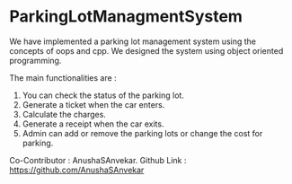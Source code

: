 # ParkingLotManagmentSystem
We have implemented a parking lot management system using the concepts of oops and cpp.
We designed the system using object oriented programming. 

The main functionalities are :
1. You can check the status of the parking lot.
2. Generate a ticket when the car enters.
3. Calculate the charges.
4. Generate a receipt when the car exits.
5. Admin can add or remove the parking lots or change the cost for parking.

Co-Contributor : AnushaSAnvekar.
Github Link : https://github.com/AnushaSAnvekar

